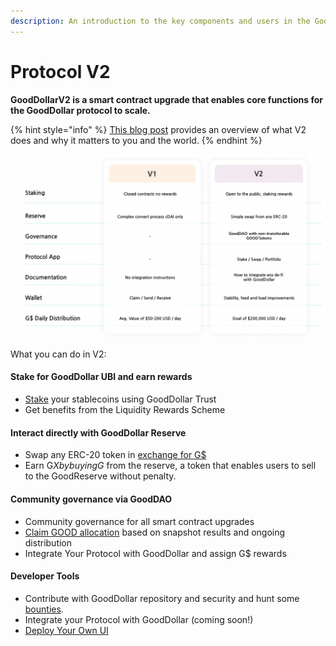 ```yaml
---
description: An introduction to the key components and users in the GoodDollar protocol.
---
```


# Protocol V2

**GoodDollarV2 is a smart contract upgrade that enables core functions for the GoodDollar protocol to scale.**

{% hint style="info" %}
[This blog post](https://www.gooddollar.org/gooddollarv2-launches-the-epoch-of-defi-for-good/) provides an overview of what V2 does and why it matters to you and the world.
{% endhint %}

![V2 vs V1 key features](../.gitbook/assets/protocolv2.png)

What you can do in V2:

#### Stake for GoodDollar UBI and earn rewards&#x20;

* [Stake](../protocol-v2-user-guides/stake-v2.md) your stablecoins using GoodDollar Trust&#x20;
* Get benefits from the Liquidity Rewards Scheme

#### Interact directly with GoodDollar Reserve&#x20;

* Swap any ERC-20 token in [exchange for G$ ](../protocol-v2-user-guides/buy-and-sell-gusd.md)
* Earn G$X by buying G$ from the reserve, a token that enables users to sell to the GoodReserve without penalty.

#### Community governance via GoodDAO&#x20;

* Community governance for all smart contract upgrades&#x20;
* [Claim GOOD allocation](../protocol-v2-user-guides/claim-good-and-gdx.md) based on snapshot results and ongoing distribution
* Integrate Your Protocol with GoodDollar and assign G$ rewards

#### Developer Tools&#x20;

* Contribute with GoodDollar repository and security and hunt some [bounties](https://github.com/GoodDollar/Bounties/issues).&#x20;
* Integrate your Protocol with GoodDollar (coming soon!)&#x20;
* [Deploy Your Own UI](../protocol-v2-user-guides/deploy-your-own-gooddollar-ui.md)
